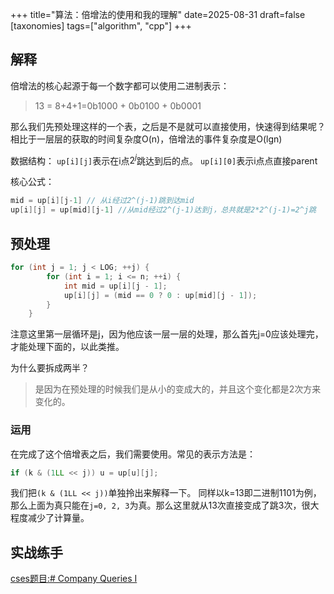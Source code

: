 +++
title="算法：倍增法的使用和我的理解"
date=2025-08-31
draft=false
[taxonomies]
tags=["algorithm", "cpp"]
+++
## 解释
倍增法的核心起源于每一个数字都可以使用二进制表示：
>13 = 8+4+1=0b1000 + 0b0100 + 0b0001

那么我们先预处理这样的一个表，之后是不是就可以直接使用，快速得到结果呢？相比于一层层的获取的时间复杂度O(n)，倍增法的事件复杂度是O(lgn)

数据结构：
`up[i][j]`表示在i点$2^j$跳达到后的点。
`up[i][0]`表示i点点直接parent

核心公式：
```cpp
mid = up[i][j-1] // 从i经过2^(j-1)跳到达mid
up[i][j] = up[mid][j-1] //从mid经过2^(j-1)达到j，总共就是2*2^(j-1)=2^j跳
```

## 预处理
```cpp
for (int j = 1; j < LOG; ++j) {
        for (int i = 1; i <= n; ++i) {
            int mid = up[i][j - 1];
            up[i][j] = (mid == 0 ? 0 : up[mid][j - 1]);
        }
    }
```
注意这里第一层循环是j，因为他应该一层一层的处理，那么首先j=0应该处理完，才能处理下面的，以此类推。

为什么要拆成两半？

>是因为在预处理的时候我们是从小的变成大的，并且这个变化都是2次方来变化的。
### 运用

在完成了这个倍增表之后，我们需要使用。常见的表示方法是：
```cpp
if (k & (1LL << j)) u = up[u][j];
```
我们把`(k & (1LL << j))`单独拎出来解释一下。
同样以k=13即二进制1101为例， 那么上面为真只能在`j=0, 2, 3`为真。那么这里就从13次直接变成了跳3次，很大程度减少了计算量。
## 实战练手
[cses题目:# Company Queries I](https://cses.fi/problemset/task/1687/)
